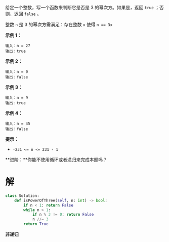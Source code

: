 给定一个整数，写一个函数来判断它是否是 3 的幂次方。如果是，返回 `true` ；否则，返回 `false` 。

整数 `n` 是 3 的幂次方需满足：存在整数 `x` 使得 `n == 3x`

 

**示例 1：**

```
输入：n = 27
输出：true
```

**示例 2：**

```
输入：n = 0
输出：false
```

**示例 3：**

```
输入：n = 9
输出：true
```

**示例 4：**

```
输入：n = 45
输出：false
```

 

**提示：**

- `-231 <= n <= 231 - 1`

 

**进阶：**你能不使用循环或者递归来完成本题吗？

# 解

```python
class Solution:
    def isPowerOfThree(self, n: int) -> bool:
        if n < 1: return False
        while n > 1:
            if n % 3 != 0: return False
            n //= 3
        return True
```

**非递归**

```

```

